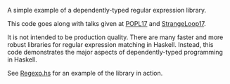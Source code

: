 A simple example of a dependently-typed regular expression library.

This code goes along with talks given at [POPL17](../popl17) and
[StrangeLoop17](../strangeloop17).

It is not intended to be production quality. There are many faster and more
robust libraries for regular expression matching in Haskell. Instead, this
code demonstrates the major aspects of dependently-typed programming in
Haskell.

See [Regexp.hs](Regexp.hs) for an example of the library in action.
